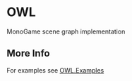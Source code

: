 # OWL
MonoGame scene graph implementation

## More Info

For examples see [OWL.Examples](https://github.com/Owlzy/OWL.Examples)
